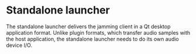 # Standalone launcher

The standalone launcher delivers the jamming client in a Qt desktop application
format. Unlike plugin formats, which transfer audio samples with the host
application, the standalone launcher needs to do its own audio device I/O.
